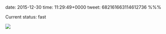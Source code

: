 date: 2015-12-30
time: 11:29:49+0000
tweet: 682161663114612736
%%%

Current status: fast

![](CXeGam3WQAApFWc.png)
